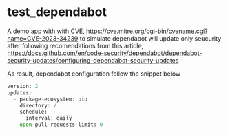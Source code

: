 # test_dependabot

A demo app with with CVE, https://cve.mitre.org/cgi-bin/cvename.cgi?name=CVE-2023-34239 to simulate dependabot will update only seucurity after following recomendations from this article, https://docs.github.com/en/code-security/dependabot/dependabot-security-updates/configuring-dependabot-security-updates

As result, dependabot configuration follow the snippet below

```python
version: 2
updates:
  - package-ecosystem: pip
    directory: /
    schedule:
      interval: daily
    open-pull-requests-limit: 0
```